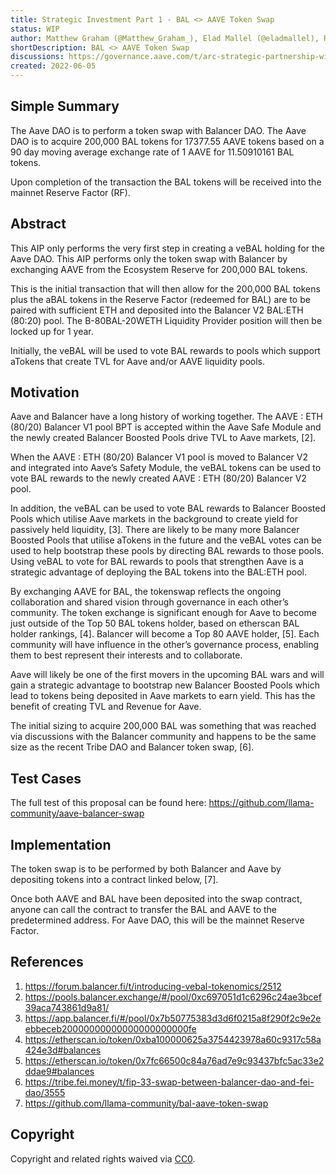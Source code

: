 ```yaml
---
title: Strategic Investment Part 1 - BAL <> AAVE Token Swap
status: WIP
author: Matthew Graham (@Matthew_Graham_), Elad Mallel (@eladmallel), Rajath Alex (@0xrajath)
shortDescription: BAL <> AAVE Token Swap
discussions: https://governance.aave.com/t/arc-strategic-partnership-with-balancer-part-1/7617
created: 2022-06-05
---
```


## Simple Summary

The Aave DAO is to perform a token swap with Balancer DAO. The Aave DAO is to acquire 200,000 BAL tokens for 17377.55 AAVE tokens based on a 90 day moving average exchange rate of 1 AAVE for 11.50910161 BAL tokens. 

Upon completion of the transaction the BAL tokens will be received into the mainnet Reserve Factor (RF).


## Abstract

This AIP only performs the very first step in creating a veBAL holding for the Aave DAO. This AIP performs only the token swap with Balancer by exchanging AAVE from the Ecosystem Reserve for 200,000 BAL tokens.

This is the initial transaction that will then allow for the 200,000 BAL tokens plus the aBAL tokens in the Reserve Factor (redeemed for BAL) are to be paired with sufficient ETH and deposited into the Balancer V2 BAL:ETH (80:20) pool. The B-80BAL-20WETH Liquidity Provider position will then be locked up for 1 year. 

Initially, the veBAL will be used to vote BAL rewards to pools which support aTokens that create TVL for Aave and/or AAVE liquidity pools.


## Motivation

Aave and Balancer have a long history of working together. The AAVE : ETH (80/20) Balancer V1 pool BPT is accepted within the Aave Safe Module and the newly created Balancer Boosted Pools drive TVL to Aave markets, [2].

When the AAVE : ETH (80/20) Balancer V1 pool is moved to Balancer V2 and integrated into Aave’s Safety Module, the veBAL tokens can be used to vote BAL rewards to the newly created AAVE : ETH (80/20) Balancer V2 pool.

In addition, the veBAL can be used to vote BAL rewards to Balancer Boosted Pools which utilise Aave markets in the background to create yield for passively held liquidity, [3]. There are likely to be many more Balancer Boosted Pools that utilise aTokens in the future and the veBAL votes can be used to help bootstrap these pools by directing BAL rewards to those pools. Using veBAL to vote for BAL rewards to pools that strengthen Aave is a strategic advantage of deploying the BAL tokens into the BAL:ETH pool.

By exchanging AAVE for BAL, the tokenswap reflects the ongoing collaboration and shared vision through governance in each other’s community. The token exchange is significant enough for Aave to become just outside of the Top 50 BAL tokens holder, based on etherscan BAL holder rankings, [4]. Balancer will become a Top 80 AAVE holder, [5]. Each community will have influence in the other’s governance process, enabling them to best represent their interests and to collaborate.

Aave will likely be one of the first movers in the upcoming BAL wars and will gain a strategic advantage to bootstrap new Balancer Boosted Pools which lead to tokens being deposited in Aave markets to earn yield. This has the benefit of creating TVL and Revenue for Aave.

The initial sizing to acquire 200,000 BAL was something that was reached via discussions with the Balancer community and happens to be the same size as the recent Tribe DAO and Balancer token swap, [6].


## Test Cases

The full test of this proposal can be found here: https://github.com/llama-community/aave-balancer-swap

## Implementation

The token swap is to be performed by both Balancer and Aave by depositing tokens into a contract linked below, [7].

Once both AAVE and BAL have been deposited into the swap contract, anyone can call the contract to transfer the BAL and AAVE to the predetermined address. For Aave DAO, this will be the mainnet Reserve Factor. 

## References
1. https://forum.balancer.fi/t/introducing-vebal-tokenomics/2512
2. https://pools.balancer.exchange/#/pool/0xc697051d1c6296c24ae3bcef39aca743861d9a81/
3. https://app.balancer.fi/#/pool/0x7b50775383d3d6f0215a8f290f2c9e2eebbeceb20000000000000000000000fe
4. https://etherscan.io/token/0xba100000625a3754423978a60c9317c58a424e3d#balances
5. https://etherscan.io/token/0x7fc66500c84a76ad7e9c93437bfc5ac33e2ddae9#balances
6. https://tribe.fei.money/t/fip-33-swap-between-balancer-dao-and-fei-dao/3555
7. https://github.com/llama-community/bal-aave-token-swap


## Copyright

Copyright and related rights waived via [CC0](https://creativecommons.org/publicdomain/zero/1.0/).